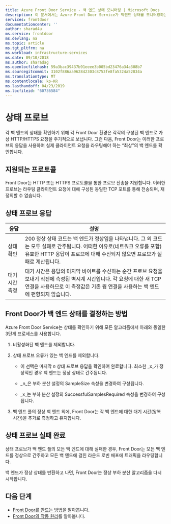 ```yaml
---
title: Azure Front Door Service - 백 엔드 상태 모니터링 | Microsoft Docs
description: 이 문서에서는 Azure Front Door Service가 백엔드 상태를 모니터링하는 방법을 이해할 수 있게 도와드립니다
services: frontdoor
documentationcenter: ''
author: sharad4u
ms.service: frontdoor
ms.devlang: na
ms.topic: article
ms.tgt_pltfrm: na
ms.workload: infrastructure-services
ms.date: 09/10/2018
ms.author: sharadag
ms.openlocfilehash: 59a3bac39437b91eeee3b005bd23476a34a308b7
ms.sourcegitcommit: 3102f886aa962842303c8753fe8fa5324a52834a
ms.translationtype: MT
ms.contentlocale: ko-KR
ms.lasthandoff: 04/23/2019
ms.locfileid: "60736584"
---
```

# <a name="health-probes"></a>상태 프로브

각 백 엔드의 상태를 확인하기 위해 각 Front Door 환경은 각각의 구성된 백 엔드로 가상 HTTP/HTTPS 요청을 주기적으로 보냅니다. 그런 다음, Front Door는 이러한 프로브의 응답을 사용하여 실제 클라이언트 요청을 라우팅해야 하는 “최상”의 백 엔드를 확인합니다.


## <a name="supported-protocols"></a>지원되는 프로토콜

Front Door는 HTTP 또는 HTTPS 프로토콜을 통한 프로브 전송을 지원합니다. 이러한 프로브는 라우팅 클라이언트 요청에 대해 구성된 동일한 TCP 포트를 통해 전송되며, 재정의할 수 없습니다.

## <a name="health-probe-responses"></a>상태 프로브 응답

| 응답  | 설명 | 
| ------------- | ------------- |
| 상태 확인  |  200 정상 상태 코드는 백 엔드가 정상임을 나타냅니다. 그 외 코드는 모두 실패로 간주됩니다. 어떠한 이유로(네트워크 오류를 포함) 유효한 HTTP 응답이 프로브에 대해 수신되지 않으면 프로브가 실패로 계산됩니다.|
| 대기 시간 측정  | 대기 시간은 응답의 마지막 바이트를 수신하는 순간 프로브 요청을 보내기 직전에 측정된 벽시계 시간입니다. 각 요청에 대한 새 TCP 연결을 사용하므로 이 측정값은 기존 웜 연결을 사용하는 백 엔드에 편향되지 않습니다.  |

## <a name="how-front-door-determines-backend-health"></a>Front Door가 백 엔드 상태를 결정하는 방법

Azure Front Door Service는 상태를 확인하기 위해 모든 알고리즘에서 아래와 동일한 3단계 프로세스를 사용합니다.

1. 비활성화된 백 엔드를 제외합니다.

2. 상태 프로브 오류가 있는 백 엔드를 제외합니다.
    * 이 선택은 마지막 _n_ 상태 프로브 응답을 확인하여 완료합니다. 최소한 _x_가 정상적인 경우 백 엔드는 정상 상태로 간주됩니다.

    * _n_은 부하 분산 설정의 SampleSize 속성을 변경하여 구성됩니다.

    * _x_는 부하 분산 설정의 SuccessfulSamplesRequired 속성을 변경하여 구성됩니다.

3. 백 엔드 풀의 정상 백 엔드 외에, Front Door는 각 백 엔드에 대한 대기 시간(왕복 시간)을 추가로 측정하고 유지합니다.


## <a name="complete-health-probe-failure"></a>상태 프로브 실패 완료

상태 프로브가 백 엔드 풀의 모든 백 엔드에 대해 실패한 경우, Front Door는 모든 백 엔드를 정상으로 간주하고 모든 백 엔드에 걸친 라운드 로빈 배포에 트래픽을 라우팅합니다.

백 엔드가 정상 상태를 반환하고 나면, Front Door는 정상 부하 분산 알고리즘을 다시 시작합니다.

## <a name="next-steps"></a>다음 단계

- [Front Door를 만드는 방법](quickstart-create-front-door.md)을 알아봅니다.
- [Front Door의 작동 원리](front-door-routing-architecture.md)를 알아봅니다.
